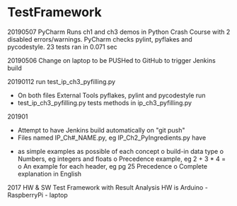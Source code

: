 # TestFramework
20190507 PyCharm Runs ch1 and ch3 demos in Python Crash Course with 2
disabled errors/warnings.  PyCharm checks pylint, pyflakes and pycodestyle.
23 tests ran in 0.071 sec

20190506 Change on laptop to be PUSHed to GitHub to trigger Jenkins build

20190112 run test_ip_ch3_pyfilling.py
- On both files External Tools pyflakes, pylint and pycodestyle run
- test_ip_ch3_pyfilling.py tests methods in ip_ch3_pyfilling.py

201901
* Attempt to have Jenkins build automatically on "git push"
* Files named IP_Ch#_NAME.py, eg IP_Ch2_PyIngredients.py have
- as simple examples as possible of each concept
  o build-in data type
  o Numbers, eg integers and floats
  o Precedence example, eg 2 + 3 * 4 = 
  o An example for each header, eg pg 25 Precedence
  o Complete explanation in English

2017
HW &amp; SW Test Framework with Result Analysis
HW is Arduino - RaspberryPi - laptop
